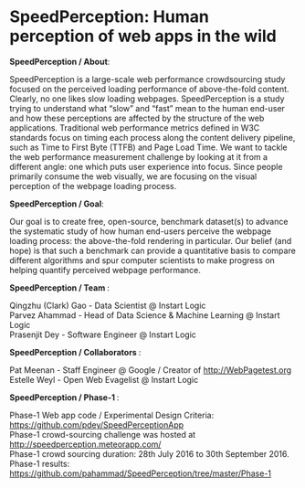 # SpeedPerception: Human perception of web apps in the wild

<b>SpeedPerception / About</b>: 

SpeedPerception is a large-scale web performance crowdsourcing study focused on the perceived loading performance of above-the-fold content. Clearly, no one likes slow loading webpages. SpeedPerception is a study trying to understand what “slow” and “fast” mean to the human end-user and how these perceptions are affected by the structure of the web applications. Traditional web performance metrics defined in W3C standards focus on timing each process along the content delivery pipeline, such as Time to First Byte (TTFB) and Page Load Time. We want to tackle the web performance measurement challenge by looking at it from a different angle: one which puts user experience into focus. Since people primarily consume the web visually, we are focusing on the visual perception of the webpage loading process.<br>

<b>SpeedPerception / Goal</b>: 

Our goal is to create free, open-source, benchmark dataset(s) to advance the systematic study of how human end-users perceive the webpage loading process: the above-the-fold rendering in particular. Our belief (and hope) is that such a benchmark can provide a quantitative basis to compare different algorithms and spur computer scientists to make progress on helping quantify perceived webpage performance. <br>

<b>SpeedPerception / Team </b>: 

Qingzhu (Clark) Gao - Data Scientist @ Instart Logic<br>
Parvez Ahammad - Head of Data Science & Machine Learning @ Instart Logic<br>
Prasenjit Dey - Software Engineer @ Instart Logic<br>

<b>SpeedPerception / Collaborators </b>: 

Pat Meenan - Staff Engineer @ Google / Creator of http://WebPagetest.org <br>
Estelle Weyl - Open Web Evagelist @ Instart Logic<br>

<b>SpeedPerception / Phase-1 </b>: 

Phase-1 Web app code / Experimental Design Criteria: https://github.com/pdey/SpeedPerceptionApp  <br>
Phase-1 crowd-sourcing challenge was hosted at http://speedperception.meteorapp.com/ <br>
Phase-1 crowd sourcing duration: 28th July 2016 to 30th September 2016. <br>
Phase-1 results: https://github.com/pahammad/SpeedPerception/tree/master/Phase-1 <br>
